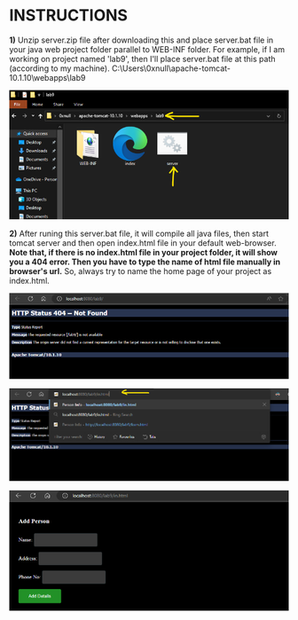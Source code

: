# INSTRUCTIONS
**1)** Unzip server.zip file after downloading this and place server.bat file in your java web project folder parallel to WEB-INF folder. For example, if I am working on project named 'lab9', then I'll place server.bat file at this path (according to my machine).
C:\Users\0xnull\apache-tomcat-10.1.10\webapps\lab9

![img](/images/1.png)

**2)** After runing this server.bat file, it will compile all java files, then start tomcat server and then open index.html file in your default web-browser. **Note that, if there is no index.html file in your project folder, it will show you a 404 error. Then you have to type the name of html file manually in browser's url.** So, always try to name the home page of your project as index.html.

![img](/images/2.png)

![img](/images/3.png)

![img](/images/4.png)
